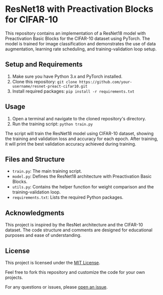 # ResNet18 with Preactivation Blocks for CIFAR-10

This repository contains an implementation of a ResNet18 model with Preactivation Basic Blocks for the CIFAR-10 dataset using PyTorch. The model is trained for image classification and demonstrates the use of data augmentation, learning rate scheduling, and training-validation loop setup.

## Setup and Requirements

1. Make sure you have Python 3.x and PyTorch installed.
2. Clone this repository: `git clone https://github.com/your-username/resnet-preact-cifar10.git`
3. Install required packages: `pip install -r requirements.txt`

## Usage

1. Open a terminal and navigate to the cloned repository's directory.
2. Run the training script: `python train.py`

The script will train the ResNet18 model using CIFAR-10 dataset, showing the training and validation loss and accuracy for each epoch. After training, it will print the best validation accuracy achieved during training.

## Files and Structure

- `train.py`: The main training script.
- `model.py`: Defines the ResNet18 architecture with Preactivation Basic Blocks.
- `utils.py`: Contains the helper function for weight comparison and the training-validation loop.
- `requirements.txt`: Lists the required Python packages.

## Acknowledgments

This project is inspired by the ResNet architecture and the CIFAR-10 dataset. The code structure and comments are designed for educational purposes and ease of understanding.

## License

This project is licensed under the [MIT License](LICENSE).

Feel free to fork this repository and customize the code for your own projects.

For any questions or issues, please [open an issue](https://github.com/your-username/resnet-preact-cifar10/issues).

